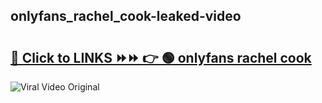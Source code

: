 
 ## onlyfans_rachel_cook-leaked-video 

# <h2><a href="https://clipsfans.com/onlyfans_rachel_cook&ref=git">🔗 Click to LINKS ⏩⏩ 👉 🟢 onlyfans rachel cook </a></h2>

<a href="https://clipsfans.com/onlyfans_rachel_cook&ref=git" rel="nofollow" data-target="animated-image.originalLink"><img src="https://i.ibb.co.com/xMMVF88/686577567.gif" alt="Viral Video Original" style="max-width: 100%; display: inline-block;" data-target="animated-image.originalImage"></a>
